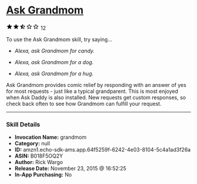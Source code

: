 # [Ask Grandmom](http://alexa.amazon.com/#skills/amzn1.echo-sdk-ams.app.64f5259f-6242-4e03-8104-5c4a1ad3f26a)
![2.8 stars](../../images/ic_star_black_18dp_1x.png)![2.8 stars](../../images/ic_star_black_18dp_1x.png)![2.8 stars](../../images/ic_star_half_black_18dp_1x.png)![2.8 stars](../../images/ic_star_border_black_18dp_1x.png)![2.8 stars](../../images/ic_star_border_black_18dp_1x.png) 12

To use the Ask Grandmom skill, try saying...

* *Alexa, ask Grandmom for candy.*

* *Alexa, ask Grandmom for a dog.*

* *Alexa, ask Grandmom for a hug.*

Ask Grandmom provides comic relief by responding with an answer of yes for most requests - just like a typical grandparent. This is most enjoyed when Ask Daddy is also installed. New requests get custom responses, so check back often to see how Grandmom can fulfill your request.

***

### Skill Details

* **Invocation Name:** grandmom
* **Category:** null
* **ID:** amzn1.echo-sdk-ams.app.64f5259f-6242-4e03-8104-5c4a1ad3f26a
* **ASIN:** B018F5OQ2Y
* **Author:** Rick Wargo
* **Release Date:** November 23, 2015 @ 16:52:25
* **In-App Purchasing:** No
